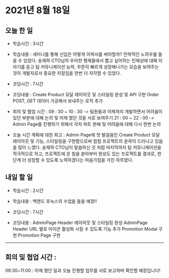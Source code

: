 # 2021년 8월 18일

## 오늘 한 일

- 학습시간 : 3시간
- 학습내용 :
  세미나를 통해 신입은 어떻게 이력서를 써야할까? 전략적인 노하우를 들을 수 있었다.
  송재하 CTO님의 우아한 형제들에서 뽑고 싶어하는 인재상에 대해 이야기를 듣고 팀 커뮤니케이션 능력, 꾸준히 빠르게 성장해나가는 모습을
  보여주는 것이 개발자로서 중요한 자질임을 한번 더 자각할 수 있었다.

- 코딩시간 : 7시간
- 코딩내용 :
  Create Product 모달 레이아웃 및 스타일링 완성 및 API 구현
  Order POST, GET 데이터 가공해서 보내주는 로직 추가

- 회의 및 협업 시간 :
  09 : 30 ~ 10 : 30 -> 팀원들과 어제까지 개발하면서 어려움이 있던 부분에 대해 논의 및 어제 했던 것을 서로 보여주기
  21 : 00 ~ 22 : 00 -> Admin Page를 진행하기 위해서 각자 파트 분배 및 어려움에 대해 다시 한번 논의

- 오늘 시간 계획에 대한 회고 :
  Admin Page에 첫 발걸음인 Create Product 모달 레이아웃 및 기능, 스타일링을 구현함으로써
  점점 프로젝트의 윤곽이 드러나고 있음을 많이 느꼈다.
  송재하 CTO님이 말씀하신 것 처럼 마지막까지 팀 커뮤니케이션을 적극적으로 하고, 프로젝트에 온 힘을 쏟아부어 완성도 있는 프로젝트를 결과로,
  한 단계 더 성장할 수 있도록 노력하겠다는 마음가짐을 가진 하루였다.

## 내일 할 일

- 학습시간 : 2시간
- 학습내용 :
  백엔드 호눅스의 수업을 들을 예정!!

- 코딩시간 : 7시간
- 코딩내용 :
  AdminPage Header 레이아웃 및 스타일링 완성
  AdminPage Header URL 별로 아이콘 활성화 시킬 수 있도록 기능 추가
  Promotion Modal 구현
  Promotion Page 구현

---

## 회의 및 협업 시간 :

09:30~11:00 : 어제 했던 일과 오늘 진행할 업무를 서로 보고하며 확인할 예정입니다!
